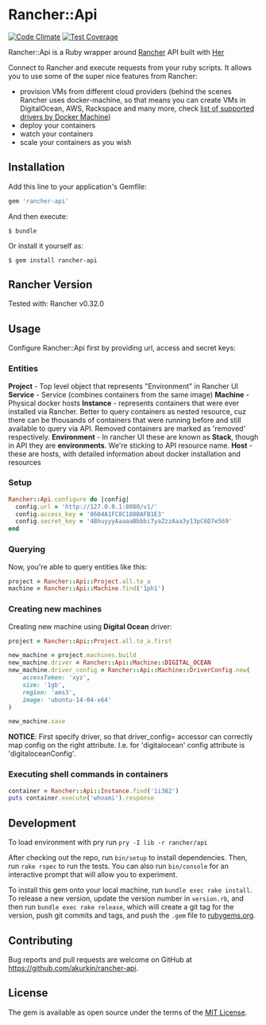 # Rancher::Api

[![Code Climate](https://codeclimate.com/github/akurkin/rancher-api/badges/gpa.svg)](https://codeclimate.com/github/akurkin/rancher-api)
[![Test Coverage](https://codeclimate.com/github/akurkin/rancher-api/badges/coverage.svg)](https://codeclimate.com/github/akurkin/rancher-api/coverage)


Rancher::Api is a Ruby wrapper around [Rancher](http://rancher.com/) API built with [Her](http://www.her-rb.org/)

Connect to Rancher and execute requests from your ruby scripts.
It allows you to use some of the super nice features from Rancher:

- provision VMs from different cloud providers (behind the scenes Rancher uses docker-machine, so that means you can create VMs in DigitalOcean, AWS, Rackspace and many more, check [list of supported drivers by Docker Machine](https://docs.docker.com/machine/drivers/))
- deploy your containers
- watch your containers
- scale your containers as you wish

## Installation

Add this line to your application's Gemfile:

```ruby
gem 'rancher-api'
```

And then execute:

    $ bundle

Or install it yourself as:

    $ gem install rancher-api

## Rancher Version

Tested with:
Rancher v0.32.0

## Usage

Configure Rancher::Api first by providing url, access and secret keys:

### Entities

**Project** - Top level object that represents "Environment" in Rancher UI
**Service** - Service (combines containers from the same image)
**Machine** - Physical docker hosts
**Instance** - represents containers that were ever installed via Rancher. Better to query containers as nested resource, cuz there can be thousands of containers that were running before and still available to query via API. Removed containers are marked as 'removed' respectively.
**Environment** - In rancher UI these are known as **Stack**, though in API they are **environments**. We're sticking to API resource name.
**Host** - these are hosts, with detailed information about docker installation and resources

### Setup

```ruby
Rancher::Api.configure do |config|
  config.url = 'http://127.0.0.1:8080/v1/'
  config.access_key = '8604A1FC8C108BAFB1E3'
  config.secret_key = '4BhuyyyAaaaaBbbbi7yaZzzAaa3y13pC6D7e569'
end
```

### Querying

Now, you're able to query entities like this:

```ruby
project = Rancher::Api::Project.all.to_a
machine = Rancher::Api::Machine.find('1ph1')
```

### Creating new machines
Creating new machine using **Digital Ocean** driver:

```ruby
project = Rancher::Api::Project.all.to_a.first

new_machine = project.machines.build
new_machine.driver = Rancher::Api::Machine::DIGITAL_OCEAN
new_machine.driver_config = Rancher::Api::Machine::DriverConfig.new(
    accessToken: 'xyz',
    size: '1gb',
    region: 'ams3',
    image: 'ubuntu-14-04-x64'
)

new_machine.save
```

**NOTICE**: First specify driver, so that driver_config= accessor can correctly map config on the right attribute. I.e. for 'digitalocean' config attribute is 'digitaloceanConfig'.


### Executing shell commands in containers

```ruby
container = Rancher::Api::Instance.find('1i382')
puts container.execute('whoami').response
```

## Development

To load environment with pry run `pry -I lib -r rancher/api`

After checking out the repo, run `bin/setup` to install dependencies. Then, run `rake rspec` to run the tests. You can also run `bin/console` for an interactive prompt that will allow you to experiment.

To install this gem onto your local machine, run `bundle exec rake install`. To release a new version, update the version number in `version.rb`, and then run `bundle exec rake release`, which will create a git tag for the version, push git commits and tags, and push the `.gem` file to [rubygems.org](https://rubygems.org).

## Contributing

Bug reports and pull requests are welcome on GitHub at https://github.com/akurkin/rancher-api.

## License

The gem is available as open source under the terms of the [MIT License](http://opensource.org/licenses/MIT).

